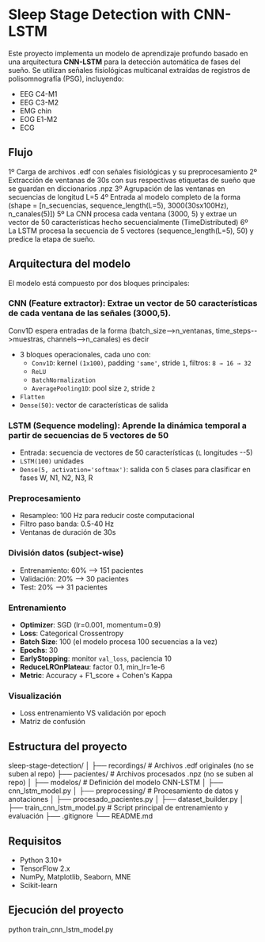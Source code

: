# Sleep Stage Detection with CNN-LSTM
Este proyecto implementa un modelo de aprendizaje profundo basado en una arquitectura **CNN-LSTM** para la detección automática de fases del sueño. Se utilizan señales fisiológicas multicanal extraídas de registros de polisomnografía (PSG), incluyendo:

- EEG C4-M1
- EEG C3-M2
- EMG chin
- EOG E1-M2
- ECG

## Flujo
1º Carga de archivos .edf con señales fisiológicas y su preprocesamiento
2º Extracción de ventanas de 30s con sus respectivas etiquetas de sueño que se guardan en diccionarios .npz
3º Agrupación de las ventanas en secuencias de longitud L=5
4º Entrada al modelo completo de la forma (shape = [n_secuencias, sequence_length(L=5), 3000(30sx100Hz), n_canales(5)])
5º La CNN procesa cada ventana (3000, 5) y extrae un vector de 50 características hecho secuencialmente (TimeDistributed)
6º La LSTM procesa la secuencia de 5 vectores (sequence_length(L=5), 50) y predice la etapa de sueño.

## Arquitectura del modelo

El modelo está compuesto por dos bloques principales:

### CNN (Feature extractor): Extrae un vector de 50 características de cada ventana de las señales (3000,5).
Conv1D espera entradas de la forma (batch_size-->n_ventanas, time_steps-->muestras, channels-->n_canales) es decir 
- 3 bloques operacionales, cada uno con:
  - `Conv1D`: kernel `(1x100)`, padding `'same'`, stride `1`, filtros: `8 → 16 → 32`
  - `ReLU`
  - `BatchNormalization`
  - `AveragePooling1D`: pool size `2`, stride `2`
- `Flatten`
- `Dense(50)`: vector de características de salida

### LSTM (Sequence modeling): Aprende la dinámica temporal a partir de secuencias de 5 vectores de 50
- Entrada: secuencia de vectores de 50 características (`L` longitudes --5)
- `LSTM(100)` unidades
- `Dense(5, activation='softmax')`: salida con 5 clases para clasificar en fases W, N1, N2, N3, R

### Preprocesamiento
- Resampleo: 100 Hz para reducir coste computacional
- Filtro paso banda: 0.5-40 Hz
- Ventanas de duración de 30s

### División datos (subject-wise)
- Entrenamiento: 60% --> 151 pacientes
- Validación: 20% --> 30 pacientes
- Test: 20% --> 31 pacientes

### Entrenamiento
- **Optimizer**: SGD (lr=0.001, momentum=0.9)
- **Loss**: Categorical Crossentropy
- **Batch Size**: 100 (el modelo procesa 100 secuencias a la vez)
- **Epochs**: 30
- **EarlyStopping**: monitor `val_loss`, paciencia 10
- **ReduceLROnPlateau**: factor 0.1, min_lr=1e-6
- **Metric**: Accuracy + F1_score + Cohen's Kappa

### Visualización
- Loss entrenamiento VS validación por epoch
- Matriz de confusión

## Estructura del proyecto

sleep-stage-detection/
│
├── recordings/ # Archivos .edf originales (no se suben al repo)
├── pacientes/ # Archivos procesados .npz (no se suben al repo)
│
├── modelos/ # Definición del modelo CNN-LSTM
│ ├── cnn_lstm_model.py
│
├── preprocessing/ # Procesamiento de datos y anotaciones
│ ├── procesado_pacientes.py
│ ├── dataset_builder.py
│
├── train_cnn_lstm_model.py # Script principal de entrenamiento y evaluación
├── .gitignore
└── README.md

## Requisitos

- Python 3.10+
- TensorFlow 2.x
- NumPy, Matplotlib, Seaborn, MNE
- Scikit-learn

## Ejecución del proyecto

python train_cnn_lstm_model.py

